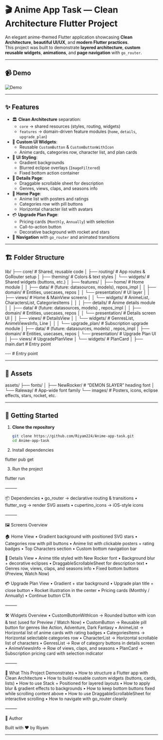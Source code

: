 # 🎬 Anime App Task — Clean Architecture Flutter Project
An elegant anime-themed Flutter application showcasing **Clean Architecture**, **beautiful UI/UX**, and **modern Flutter practices**.  
This project was built to demonstrate **layered architecture**, **custom reusable widgets**, **animations**, and **page navigation** with `go_router`.

---

## 📹 Demo

![Demo](screenshots/demo.gif)

---

## ✨ Features

- 🏛 **Clean Architecture** separation:
  - `core` → shared resources (styles, routing, widgets)
  - `features` → domain-driven feature modules (`home`, `details`, `upgrade_plan`)
- 🎨 **Custom UI Widgets**:
  - Reusable `CustomButton` & `CustomButtonWithIcon`
  - Anime cards, categories row, character list, and plan cards
- 🌈 **UI Styling**:
  - Gradient backgrounds
  - Blurred eclipse overlays (`ImageFiltered`)
  - Fixed bottom action container
- 📜 **Details Page**:
  - Draggable scrollable sheet for description
  - Genres, views, claps, and seasons info
- 🎥 **Home Page**:
  - Anime list with posters and ratings
  - Categories row with pill buttons
  - Horizontal character list with avatars
- 💳 **Upgrade Plan Page**:
  - Pricing cards (`Monthly`, `Annually`) with selection
  - Call-to-action button
  - Decorative background with rocket and stars
- 🚀 **Navigation** with `go_router` and animated transitions

---

## 🏗 Folder Structure

lib/
├── core/                          # Shared, reusable code
│   ├── routing/                   # App routes & GoRouter setup
│   ├── theming/                   # Colors & text styles
│   └── widgets/                   # Shared widgets (buttons, etc.)
│
├── features/
│   ├── home/                      # Home module
│   │   ├── data/                  # (future: datasources, models), repos_impl
│   │   ├── domain/                # Entities, usecases, repos
│   │   └── presentation/          # UI layer
│   │       ├── views/             # Home & MainView screens
│   │       └── widgets/           # AnimeList, CharactersList, CategoriesItems
│   │
│   ├── details/                   # Anime details module
│   │   ├── data/                  # (future: datasources, models) , repos_impl
│   │   ├── domain/                # Entities, usecases, repos
│   │   └── presentation/          # Details screen UI
│   │       ├── views/             # DetailsView
│   │       └── widgets/           # GenresList, AnimeViewsInfo, Line
│   │
│   └── upgrade_plan/              # Subscription upgrade module
│       ├── data/                  # (future: datasources, models) , repos_impl
│       ├── domain/                # Entities, usecases, repos
│       └── presentation/          # Upgrade Plan UI
│           ├── views/             # UpgradePlanView
│           └── widgets/           # PlanCard
│
├── main.dart                      # Entry point

---                     # Entry point

---

## 📂 Assets

assets/
├── fonts/
│   ├── NewRocker/                 # “DEMON SLAYER” heading font
│   └── Raleway/                   # App-wide font family
└── images/                        # Posters, icons, eclipse effects, stars, rocket, etc.

---

## 🚀 Getting Started

1. **Clone the repository**

   ```bash
   git clone https://github.com/Riyam224/Anime-app-task.git
   cd Anime-app-task

2. Install dependencies

flutter pub get

 3. Run the project

flutter run

⸻

📦 Dependencies
 • go_router → declarative routing & transitions
 • flutter_svg → render SVG assets
 • cupertino_icons → iOS-style icons

⸻

🖼 Screens Overview

🏠 Home View
 • Gradient background with positioned SVG stars
 • Categories row with pill buttons
 • Anime list with clickable posters + rating badges
 • Top Characters section
 • Custom bottom navigation bar

📄 Details View
 • Anime title styled with New Rocker font
 • Background blur + decorative eclipses
 • DraggableScrollableSheet for description text
 • Genres row, views, claps, and seasons info
 • Fixed bottom buttons (Preview, Watch Now)

💳 Upgrade Plan View
 • Gradient + star background
 • Upgrade plan title + close button
 • Rocket illustration in the center
 • Pricing cards (Monthly / Annually)
 • Continue button CTA

⸻

🛠 Widgets Overview
 • CustomButtonWithIcon → Rounded button with icon & text (used for Preview / Watch Now)
 • CustomButton → Reusable pill button for genres like Action, Adventure, Dark Fantasy
 • AnimeList → Horizontal list of anime cards with rating badges
 • CategoriesItems → Horizontal selectable categories row
 • CharacterList → Horizontal scrollable list of characters
 • GenresList → Row of category buttons in details screen
 • AnimeViewsInfo → Row of views, claps, and seasons
 • PlanCard → Subscription pricing card with selection indicator

⸻

📖 What This Project Demonstrates
 • How to structure a Flutter app with Clean Architecture
 • How to build reusable custom widgets (buttons, cards, lists)
 • How to use Stack + Positioned for layered layouts
 • How to apply blur & gradient effects to backgrounds
 • How to keep bottom buttons fixed while scrolling content above
 • How to use DraggableScrollableSheet for interactive scrolling
 • How to navigate with go_router cleanly

⸻

👤 Author

Built with ❤️ by Riyam

---
